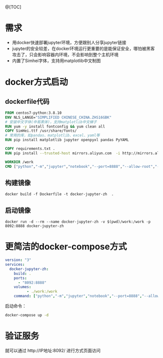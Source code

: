 
@[TOC]

# 需求

- 用docker快速部署jupyter环境，方便跟别人分享jupyter链接
- jupyter的安全较差，在docker环境运行更重要的是能保证安全，哪怕被黑客攻击了，只会影响容器内环境，不会影响到整个主机环境
- 内置了Simhei字体，支持用matplotlib中文制图

# docker方式启动

## dockerfile代码
```dockerfile
FROM centos7-python:3.8.10
ENV NLS_LANGE="SIMPLIFIED CHINESE_CHINA.ZHS16GBK"
# 安装中文字体(中易黑体)，支持matplotlib中文梯子
RUN yum -y install fontconfig && yum clean all
COPY SimHei.ttf /usr/share/fonts/
# 常用的库，如pandas、matplotlib、excel、yaml等
RUN pip install matplotlib jupyter openpyxl pandas PyYAML

COPY requirements.txt .
RUN pip install --trusted-host mirrors.aliyun.com  -i http://mirrors.aliyun.com/pypi/simple/  -r requirements.txt

WORKDIR /work
CMD ["python","-m","jupyter","notebook","--port=8888","--allow-root","--ip=0.0.0.0","--no-browser","--NotebookApp.token='your password'"]
```

## 构建镜像
```
docker build -f Dockerfile -t docker-jupyter-zh  .
```
## 启动镜像
```
docker run -d --rm --name docker-jupyter-zh -v $(pwd)/work:/work -p 8092:8888 docker-jupyter-zh
```

# 更简洁的docker-compose方式

```yaml
version: "3"
services:
  docker-jupyter-zh:
    build: .
    ports:
      - "8092:8888"
    volumes:
          - ./work:/work
    command: ["python","-m","jupyter","notebook","--port=8888","--allow-root","--ip=0.0.0.0","--no-browser","--NotebookApp.token='your password'"]
```
启动命令：
```bash
docker-compose up -d  
```

# 验证服务
就可以通过 http://IP地址:8092/ 进行方式页面访问
